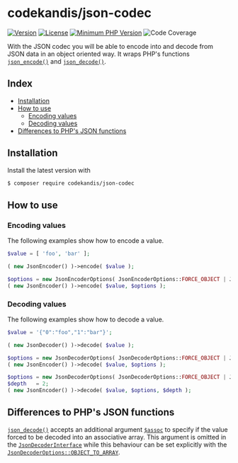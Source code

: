 # codekandis/json-codec

[![Version][xtlink-version-badge]][srclink-changelog]
[![License][xtlink-license-badge]][srclink-license]
[![Minimum PHP Version][xtlink-php-version-badge]][xtlink-php-net]
![Code Coverage][xtlink-code-coverage-badge]

With the JSON codec you will be able to encode into and decode from JSON data in an object oriented way. It wraps PHP's functions [`json_encode()`][xtlink-php-net-json-encode] and [`json_decode()`][xtlink-php-net-json-decode].

## Index

* [Installation](#installation)
* [How to use](#how-to-use)
  * [Encoding values](#encoding-values)
  * [Decoding values](#decoding-values)
* [Differences to PHP's JSON functions](#differences-to-phps-json-functions)

## Installation

Install the latest version with

```bash
$ composer require codekandis/json-codec
```

## How to use

### Encoding values

The following examples show how to encode a value.

```php
$value = [ 'foo', 'bar' ];

( new JsonEncoder() )->encode( $value );

$options = new JsonEncoderOptions( JsonEncoderOptions::FORCE_OBJECT | JsonEncoderOptions::PRETTY_PRINT );
( new JsonEncoder() )->encode( $value, $options );
```

### Decoding values

The following examples show how to decode a value.

```php
$value = '{"0":"foo","1":"bar"}';

( new JsonDecoder() )->decode( $value );

$options = new JsonDecoderOptions( JsonDecoderOptions::FORCE_OBJECT | JsonDecoderOptions::PRETTY_PRINT );
( new JsonEncoder() )->decode( $value, $options );

$options = new JsonDecoderOptions( JsonDecoderOptions::FORCE_OBJECT | JsonDecoderOptions::PRETTY_PRINT );
$depth   = 2;
( new JsonEncoder() )->decode( $value, $options, $depth );
```

## Differences to PHP's JSON functions

[`json_decode()`][xtlink-php-net-json-encode] accepts an additional argument [`$assoc`][xtlink-php-net-json-decode-arguments] to specify if the value forced to be decoded into an associative array. This argument is omitted in the [`JsonDecoderInterface`][srclink-json-decoder-interface] while this behaviour can be set explicitly with the [`JsonDecoderOptions::OBJECT_TO_ARRAY`][srclink-json-decoder-options].



[xtlink-version-badge]: https://img.shields.io/badge/version-development-blue.svg
[xtlink-license-badge]: https://img.shields.io/badge/license-MIT-yellow.svg
[xtlink-php-version-badge]: https://img.shields.io/badge/php-%3E%3D%207.4-8892BF.svg
[xtlink-code-coverage-badge]: https://img.shields.io/badge/coverage-100%25-green.svg
[xtlink-php-net]: https://php.net
[xtlink-php-net-json-encode]: https://www.php.net/manual/en/function.json-encode.php
[xtlink-php-net-json-decode]: https://www.php.net/manual/en/function.json-decode.php
[xtlink-php-net-json-decode-arguments]: https://www.php.net/manual/en/function.json-decode.php#refsect1-function.json-decode-parameters

[srclink-changelog]: ./CHANGELOG.md
[srclink-license]: ./LICENSE
[srclink-json-decoder-interface]: ./src/JsonDecoderInterface.php
[srclink-json-decoder-options]: ./src/JsonDecoderOptions.php
